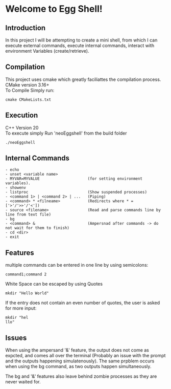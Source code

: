 # Welcome to Egg Shell!
## Introduction
In this project I will be attempting to create a mini shell, from which I can execute external commands,
execute internal commands, interact with environment Variables (create/retrieve).

## Compilation
This project uses cmake which greatly faciliattes the compilation process. 
CMake version 3.16+\
To Compile Simply run:
```
cmake CMakeLists.txt
```


## Execution
C++ Version 20\
To execute simply Run 'neoEggshell' from the build folder

```
./neoEggshell
```

## Internal Commands

```
- echo
- unset <variable name>
- MYVAR=MYVALUE                     (for setting environment variables).
- showenv
- listproc                          (Show suspended processes)
- <command 1> | <command 2> | ...   (Piping)
- <command> * <filneame>            (Redirects where * = ['>'/'>>'/'<'])
- source <filename>                 (Read and parse commands line by line from text file)
- bg
- <command> &                       (Ampersnad after commands -> do not wait for them to finish)
- cd <dir>
- exit
```
## Features
multiple commands can be entered in one line by using semicolons:
```
command1;command 2
```
White Space can be escaped by using Quotes
```
mkdir "Hello World"
```

If the entry does not contain an even number of quotes, the user is asked for more input:
```
mkdir "hel
llo"
```

## Issues
When using the ampersand '&' feature, the output does not come as expcted, and comes all over the terminal (Probably an issue with the prompt and the outputs happening simulatenously). The same prpblem occurs when using the bg command, as two outputs happen simultaneously. 

The bg and '&' features also leave behind zombie processes as they are never waited for. 




